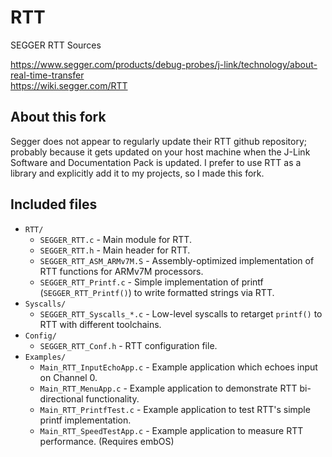 RTT
===

SEGGER RTT Sources

https://www.segger.com/products/debug-probes/j-link/technology/about-real-time-transfer  
https://wiki.segger.com/RTT

## About this fork
Segger does not appear to regularly update their RTT github repository; probably because it gets updated on your host machine when the J-Link Software and Documentation Pack is updated. 
I prefer to use RTT as a library and explicitly add it to my projects, so I made this fork. 

## Included files

  * `RTT/`
    * `SEGGER_RTT.c`               - Main module for RTT.
    * `SEGGER_RTT.h`               - Main header for RTT.
    * `SEGGER_RTT_ASM_ARMv7M.S`    - Assembly-optimized implementation of RTT functions for ARMv7M processors.
    * `SEGGER_RTT_Printf.c`        - Simple implementation of printf (`SEGGER_RTT_Printf()`) to write formatted strings via RTT.
  * `Syscalls/`
    * `SEGGER_RTT_Syscalls_*.c`    - Low-level syscalls to retarget `printf()` to RTT with different toolchains.
  * `Config/`
    * `SEGGER_RTT_Conf.h`          - RTT configuration file.
  * `Examples/`
    * `Main_RTT_InputEchoApp.c`    - Example application which echoes input on Channel 0.
    * `Main_RTT_MenuApp.c`         - Example application to demonstrate RTT bi-directional functionality.
    * `Main_RTT_PrintfTest.c`      - Example application to test RTT's simple printf implementation.
    * `Main_RTT_SpeedTestApp.c`    - Example application to measure RTT performance. (Requires embOS)
